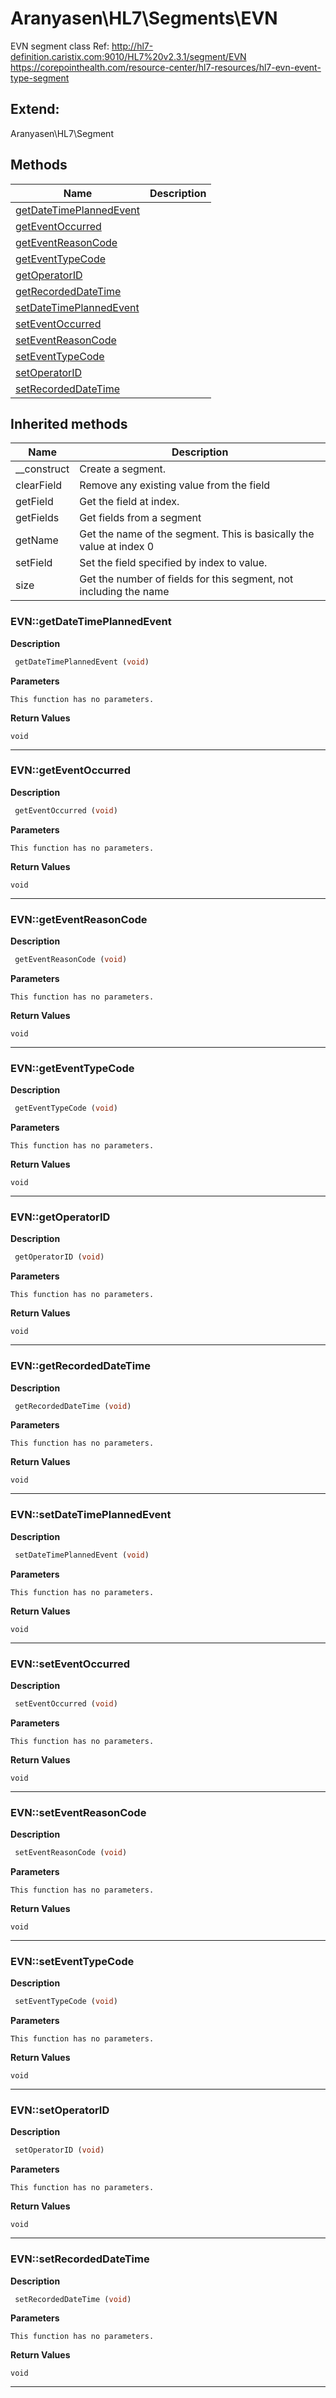 # Aranyasen\HL7\Segments\EVN  

EVN segment class
Ref: http://hl7-definition.caristix.com:9010/HL7%20v2.3.1/segment/EVN
     https://corepointhealth.com/resource-center/hl7-resources/hl7-evn-event-type-segment



## Extend:

Aranyasen\HL7\Segment

## Methods

| Name | Description |
|------|-------------|
|[getDateTimePlannedEvent](#evngetdatetimeplannedevent)||
|[getEventOccurred](#evngeteventoccurred)||
|[getEventReasonCode](#evngeteventreasoncode)||
|[getEventTypeCode](#evngeteventtypecode)||
|[getOperatorID](#evngetoperatorid)||
|[getRecordedDateTime](#evngetrecordeddatetime)||
|[setDateTimePlannedEvent](#evnsetdatetimeplannedevent)||
|[setEventOccurred](#evnseteventoccurred)||
|[setEventReasonCode](#evnseteventreasoncode)||
|[setEventTypeCode](#evnseteventtypecode)||
|[setOperatorID](#evnsetoperatorid)||
|[setRecordedDateTime](#evnsetrecordeddatetime)||

## Inherited methods

| Name | Description |
|------|-------------|
|__construct|Create a segment.|
|clearField|Remove any existing value from the field|
|getField|Get the field at index.|
|getFields|Get fields from a segment|
|getName|Get the name of the segment. This is basically the value at index 0|
|setField|Set the field specified by index to value.|
|size|Get the number of fields for this segment, not including the name|



### EVN::getDateTimePlannedEvent  

**Description**

```php
 getDateTimePlannedEvent (void)
```

 

 

**Parameters**

`This function has no parameters.`

**Return Values**

`void`


<hr />


### EVN::getEventOccurred  

**Description**

```php
 getEventOccurred (void)
```

 

 

**Parameters**

`This function has no parameters.`

**Return Values**

`void`


<hr />


### EVN::getEventReasonCode  

**Description**

```php
 getEventReasonCode (void)
```

 

 

**Parameters**

`This function has no parameters.`

**Return Values**

`void`


<hr />


### EVN::getEventTypeCode  

**Description**

```php
 getEventTypeCode (void)
```

 

 

**Parameters**

`This function has no parameters.`

**Return Values**

`void`


<hr />


### EVN::getOperatorID  

**Description**

```php
 getOperatorID (void)
```

 

 

**Parameters**

`This function has no parameters.`

**Return Values**

`void`


<hr />


### EVN::getRecordedDateTime  

**Description**

```php
 getRecordedDateTime (void)
```

 

 

**Parameters**

`This function has no parameters.`

**Return Values**

`void`


<hr />


### EVN::setDateTimePlannedEvent  

**Description**

```php
 setDateTimePlannedEvent (void)
```

 

 

**Parameters**

`This function has no parameters.`

**Return Values**

`void`


<hr />


### EVN::setEventOccurred  

**Description**

```php
 setEventOccurred (void)
```

 

 

**Parameters**

`This function has no parameters.`

**Return Values**

`void`


<hr />


### EVN::setEventReasonCode  

**Description**

```php
 setEventReasonCode (void)
```

 

 

**Parameters**

`This function has no parameters.`

**Return Values**

`void`


<hr />


### EVN::setEventTypeCode  

**Description**

```php
 setEventTypeCode (void)
```

 

 

**Parameters**

`This function has no parameters.`

**Return Values**

`void`


<hr />


### EVN::setOperatorID  

**Description**

```php
 setOperatorID (void)
```

 

 

**Parameters**

`This function has no parameters.`

**Return Values**

`void`


<hr />


### EVN::setRecordedDateTime  

**Description**

```php
 setRecordedDateTime (void)
```

 

 

**Parameters**

`This function has no parameters.`

**Return Values**

`void`


<hr />


